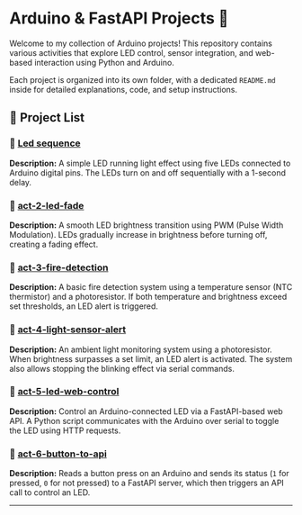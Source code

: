 # Arduino & FastAPI Projects 🚀

Welcome to my collection of Arduino projects! This repository contains various activities that explore LED control, sensor integration, and web-based interaction using Python and Arduino.

Each project is organized into its own folder, with a dedicated `README.md` inside for detailed explanations, code, and setup instructions.

## 📂 **Project List**  

### 🔹 **[Led sequence](./Led-sequence/)**
**Description:** A simple LED running light effect using five LEDs connected to Arduino digital pins. The LEDs turn on and off sequentially with a 1-second delay.

### 🔹 **[act-2-led-fade](./act-2-led-fade/)**
**Description:** A smooth LED brightness transition using PWM (Pulse Width Modulation). LEDs gradually increase in brightness before turning off, creating a fading effect.

### 🔹 **[act-3-fire-detection](./act-3-fire-detection/)**
**Description:** A basic fire detection system using a temperature sensor (NTC thermistor) and a photoresistor. If both temperature and brightness exceed set thresholds, an LED alert is triggered.

### 🔹 **[act-4-light-sensor-alert](./act-4-light-sensor-alert/)**
**Description:** An ambient light monitoring system using a photoresistor. When brightness surpasses a set limit, an LED alert is activated. The system also allows stopping the blinking effect via serial commands.

### 🔹 **[act-5-led-web-control](./act-5-led-web-control/)**
**Description:** Control an Arduino-connected LED via a FastAPI-based web API. A Python script communicates with the Arduino over serial to toggle the LED using HTTP requests.

### 🔹 **[act-6-button-to-api](./act-6-button-to-api/)**
**Description:** Reads a button press on an Arduino and sends its status (`1` for pressed, `0` for not pressed) to a FastAPI server, which then triggers an API call to control an LED.

---

